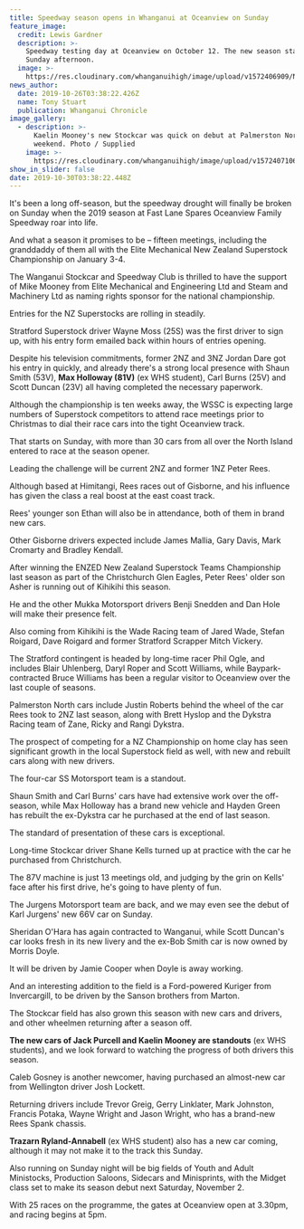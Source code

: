 ```yaml
---
title: Speedway season opens in Whanganui at Oceanview on Sunday
feature_image:
  credit: Lewis Gardner
  description: >-
    Speedway testing day at Oceanview on October 12. The new season starts this
    Sunday afternoon.
  image: >-
    https://res.cloudinary.com/whanganuihigh/image/upload/v1572406909/News/Chron_26.10.19.jpg
news_author:
  date: 2019-10-26T03:38:22.426Z
  name: Tony Stuart
  publication: Whanganui Chronicle
image_gallery:
  - description: >-
      Kaelin Mooney's new Stockcar was quick on debut at Palmerston North last
      weekend. Photo / Supplied
    image: >-
      https://res.cloudinary.com/whanganuihigh/image/upload/v1572407106/News/Kaelin_Mooney_no_26_stockcar_chron_26.10.jpg
show_in_slider: false
date: 2019-10-30T03:38:22.448Z
---
```

It's been a long off-season, but the speedway drought will finally be broken on Sunday when the 2019 season at Fast Lane Spares Oceanview Family Speedway roar into life.

And what a season it promises to be – fifteen meetings, including the granddaddy of them all with the Elite Mechanical New Zealand Superstock Championship on January 3-4.

The Wanganui Stockcar and Speedway Club is thrilled to have the support of Mike Mooney from Elite Mechanical and Engineering Ltd and Steam and Machinery Ltd as naming rights sponsor for the national championship.

Entries for the NZ Superstocks are rolling in steadily.

Stratford Superstock driver Wayne Moss (25S) was the first driver to sign up, with his entry form emailed back within hours of entries opening.

Despite his television commitments, former 2NZ and 3NZ Jordan Dare got his entry in quickly, and already there's a strong local presence with Shaun Smith (53V), **Max Holloway (81V)** (ex WHS student), Carl Burns (25V) and Scott Duncan (23V) all having completed the necessary paperwork.

Although the championship is ten weeks away, the WSSC is expecting large numbers of Superstock competitors to attend race meetings prior to Christmas to dial their race cars into the tight Oceanview track.

That starts on Sunday, with more than 30 cars from all over the North Island entered to race at the season opener.

Leading the challenge will be current 2NZ and former 1NZ Peter Rees.

Although based at Himitangi, Rees races out of Gisborne, and his influence has given the class a real boost at the east coast track.

Rees' younger son Ethan will also be in attendance, both of them in brand new cars.

Other Gisborne drivers expected include James Mallia, Gary Davis, Mark Cromarty and Bradley Kendall.

After winning the ENZED New Zealand Superstock Teams Championship last season as part of the Christchurch Glen Eagles, Peter Rees' older son Asher is running out of Kihikihi this season.

He and the other Mukka Motorsport drivers Benji Snedden and Dan Hole will make their presence felt.

Also coming from Kihikihi is the Wade Racing team of Jared Wade, Stefan Roigard, Dave Roigard and former Stratford Scrapper Mitch Vickery.

The Stratford contingent is headed by long-time racer Phil Ogle, and includes Blair Uhlenberg, Daryl Roper and Scott Williams, while Baypark-contracted Bruce Williams has been a regular visitor to Oceanview over the last couple of seasons.

Palmerston North cars include Justin Roberts behind the wheel of the car Rees took to 2NZ last season, along with Brett Hyslop and the Dykstra Racing team of Zane, Ricky and Rangi Dykstra.

The prospect of competing for a NZ Championship on home clay has seen significant growth in the local Superstock field as well, with new and rebuilt cars along with new drivers.

The four-car SS Motorsport team is a standout.

Shaun Smith and Carl Burns' cars have had extensive work over the off-season, while Max Holloway has a brand new vehicle and Hayden Green has rebuilt the ex-Dykstra car he purchased at the end of last season.

The standard of presentation of these cars is exceptional.

Long-time Stockcar driver Shane Kells turned up at practice with the car he purchased from Christchurch.

The 87V machine is just 13 meetings old, and judging by the grin on Kells' face after his first drive, he's going to have plenty of fun.

The Jurgens Motorsport team are back, and we may even see the debut of Karl Jurgens' new 66V car on Sunday.

Sheridan O'Hara has again contracted to Wanganui, while Scott Duncan's car looks fresh in its new livery and the ex-Bob Smith car is now owned by Morris Doyle.

It will be driven by Jamie Cooper when Doyle is away working.

And an interesting addition to the field is a Ford-powered Kuriger from Invercargill, to be driven by the Sanson brothers from Marton.

The Stockcar field has also grown this season with new cars and drivers, and other wheelmen returning after a season off.

**The new cars of Jack Purcell and Kaelin Mooney are standouts** (ex WHS students), and we look forward to watching the progress of both drivers this season.

Caleb Gosney is another newcomer, having purchased an almost-new car from Wellington driver Josh Lockett.

Returning drivers include Trevor Greig, Gerry Linklater, Mark Johnston, Francis Potaka, Wayne Wright and Jason Wright, who has a brand-new Rees Spank chassis.

**Trazarn Ryland-Annabell** (ex WHS student) also has a new car coming, although it may not make it to the track this Sunday.

Also running on Sunday night will be big fields of Youth and Adult Ministocks, Production Saloons, Sidecars and Minisprints, with the Midget class set to make its season debut next Saturday, November 2.

With 25 races on the programme, the gates at Oceanview open at 3.30pm, and racing begins at 5pm.
